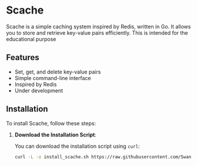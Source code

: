 # Scache

Scache is a simple caching system inspired by Redis, written in Go. It allows you to store and retrieve key-value pairs efficiently.
This is intended for the educational purpose

## Features

- Set, get, and delete key-value pairs
- Simple command-line interface
- Inspired by Redis
- Under development

## Installation

To install Scache, follow these steps:

1. **Download the Installation Script**:

   You can download the installation script using `curl`:

   ```bash
   curl -L -o install_scache.sh https://raw.githubusercontent.com/SwanHtetAungPhyo/Scache/main/install_scache.sh
